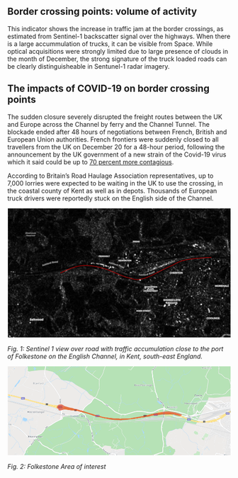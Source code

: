 ## Border crossing points: volume of activity

This indicator shows the increase in traffic jam at the border crossings, as estimated from Sentinel-1 backscatter signal over the highways. 
When there is a large accummulation of trucks, it can be visible from Space. While optical acquisitions were strongly limited due to large presence of clouds in the month of December, the strong signature of the truck loaded roads can be clearly distinguisheable in Sentunel-1 radar imagery.


## The impacts of COVID-19 on border crossing points

The sudden closure severely disrupted the freight routes between the UK and Europe across the Channel by ferry and the Channel Tunnel. The blockade ended after 48 hours of negotiations between French, British and European Union authorities. French frontiers were suddenly closed to all travellers from the UK on December 20 for a 48-hour period, following the announcement by the UK government of a new strain of the Covid-19 virus which it said could be up to [70 percent more contagious](https://www.ft.com/content/40d57a2b-ce51-4000-8526-f366ef4c95e9).

According to Britain’s Road Haulage Association representatives, up to 7,000 lorries were expected to be waiting in the UK to use the crossing, in the coastal county of Kent as well as in depots. Thousands of European truck drivers were reportedly stuck on the English side of the Channel.


![](https://raw.githubusercontent.com/eurodatacube/eodash-assets/main/collections/E12b_border_crossing_vehicles_timeseries/E12b-fig1.png)

*Fig. 1: Sentinel 1 view over road with traffic accumulation close to the port of Folkestone on the English Channel, in Kent, south-east England.*

![](https://raw.githubusercontent.com/eurodatacube/eodash-assets/main/collections/E12b_border_crossing_vehicles_timeseries/E12b-fig2.png)

*Fig. 2: Folkestone Area of interest*






